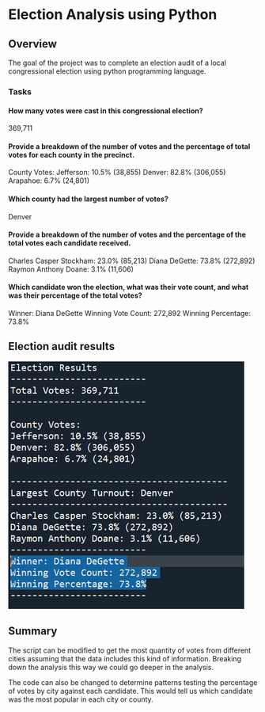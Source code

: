 # Election Analysis using Python

## Overview 

The goal of the project was to complete an election audit of a local congressional election using python programming language.

### Tasks

#### How many votes were cast in this congressional election?
369,711
#### Provide a breakdown of the number of votes and the percentage of total votes for each county in the precinct.
County Votes:
Jefferson: 10.5% (38,855)
Denver: 82.8% (306,055)
Arapahoe: 6.7% (24,801)
#### Which county had the largest number of votes?
Denver
#### Provide a breakdown of the number of votes and the percentage of the total votes each candidate received.
Charles Casper Stockham: 23.0% (85,213)
Diana DeGette: 73.8% (272,892)
Raymon Anthony Doane: 3.1% (11,606)
#### Which candidate won the election, what was their vote count, and what was their percentage of the total votes?
Winner: Diana DeGette
Winning Vote Count: 272,892
Winning Percentage: 73.8%


## Election audit results
![Results](Resources/election_results.PNG)


## Summary 
The script can be modified to get the most quantity of votes from different cities assuming that the data includes this kind of information. Breaking down the analysis this way we could go deeper in the analysis. 

The code can also be changed to determine patterns testing the percentage of votes by city against each candidate. This would tell us which candidate was the most popular in each city or county.

